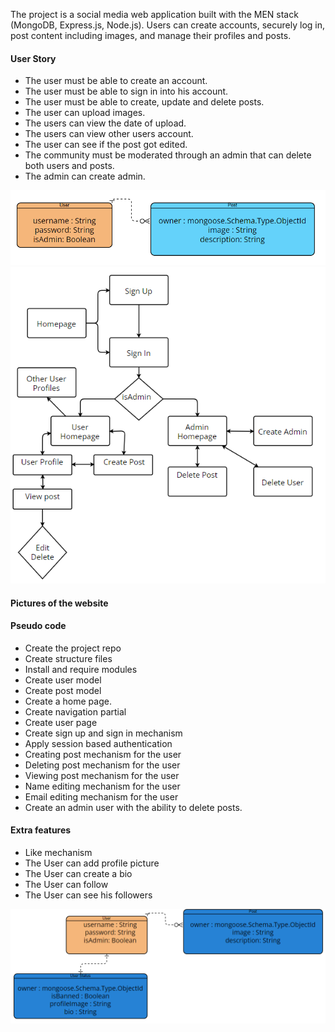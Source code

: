 The project is a social media web application built with the MEN stack (MongoDB, Express.js, Node.js). Users can create accounts, securely log in, post content including images, and manage their profiles and posts.

#### User Story
- The user must be able to create an account.
- The user must be able to sign in into his account.
- The user must be able to create, update and delete posts.
- The user can upload images.
- The users can view the date of upload.
- The users can view other users account.
- The user can see if the post got edited.
- The community must be moderated through an admin that can delete both users and posts.
- The admin can create admin.

![Current Schema](Resources/currentSchema.png)
![Tree Diagram](Resources/treeDiagram.png)

#### Pictures of the website


#### Pseudo code
- Create the project repo
- Create structure files
- Install and require modules 
- Create user model
- Create post model
- Create a home page.
- Create navigation partial
- Create user page
- Create sign up and sign in mechanism
- Apply session based authentication
- Creating post mechanism for the user
- Deleting post mechanism for the user
- Viewing post mechanism for the user
- Name editing mechanism for the user
- Email editing mechanism for the user
- Create an admin user with the ability to delete posts.

#### Extra features 
- Like mechanism
- The User can add profile picture
- The User can create a bio
- The User can follow 
- The User can see his followers

![Future Schema](Resources/futureSchema.png)
